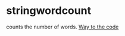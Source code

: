 # stringwordcount
counts the number of words.
[Way to the code](https://github.com/ASTHA193/stringwordcount/commit/15ad6b50317f7148ffb25473bf210f97852133f0)
